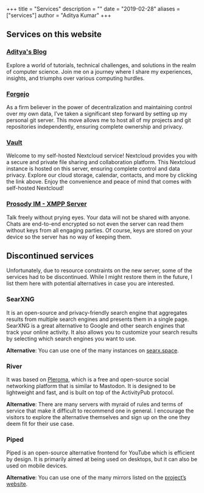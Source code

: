 +++
title = "Services"
description = ""
date = "2019-02-28"
aliases = ["services"]
author = "Aditya Kumar"
+++

## Services on this website

### [Aditya's Blog](https://blog.adityakumar.xyz)

Explore a world of tutorials, technical challenges, and solutions in the realm of computer science. Join me on a journey where I share my experiences, insights, and triumphs over various computing hurdles.

### [Forgejo](https://forgejo.adityakumar.xyz)

As a firm believer in the power of decentralization and maintaining control over my own data, I’ve taken a significant step forward by setting up my personal git server. This move allows me to host all of my projects and git repositories independently, ensuring complete ownership and privacy.

### [Vault](https://vault.adityakumar.xyz)

Welcome to my self-hosted Nextcloud service! Nextcloud provides you with a secure and private file sharing and collaboration platform. This Nextcloud instance is hosted on this server, ensuring complete control and data privacy. Explore our cloud storage, calendar, contacts, and more by clicking the link above. Enjoy the convenience and peace of mind that comes with self-hosted Nextcloud!

### [Prosody IM - XMPP Server](https://chat.adityakumar.xyz)

Talk freely without prying eyes. Your data will not be shared with anyone. Chats are end-to-end encrypted so not even the server can read them without keys from all engaging parties. Of course, keys are stored on your device so the server has no way of keeping them.

## Discontinued services

Unfortunately, due to resource constraints on the new server, some of the services had to be discontinued. While I might restore them in the future, I list them here with potential alternatives in case you are interested.

### SearXNG

It is an open-source and privacy-friendly search engine that aggregates results from multiple search engines and presents them in a single page. SearXNG is a great alternative to Google and other search engines that track your online activity. It also allows you to customize your search results by selecting which search engines you want to use.

**Alternative**: You can use one of the many instances on [searx.space](https://searx.space/).

### River

It was based on [Pleroma](https://pleroma.social), which is a free and open-source social networking platform that is similar to Mastodon. It is designed to be lightweight and fast, and is built on top of the ActivityPub protocol.

**Alternative**: There are many servers with myraid of rules and terms of service that make it difficult to recommend one in general. I encourage the visitors to explore the alternative themselves and sign up on the one they deem fit for their use case.

### Piped

Piped is an open-source alternative frontend for YouTube which is efficient by design. It is primarily aimed at being used on desktops, but it can also be used on mobile devices.

**Alternative**: You can use one of the many mirrors listed on the [project’s website](https://github.com/TeamPiped/Piped).
